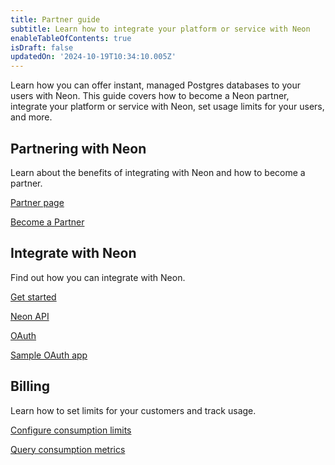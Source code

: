 ```yaml
---
title: Partner guide
subtitle: Learn how to integrate your platform or service with Neon
enableTableOfContents: true
isDraft: false
updatedOn: '2024-10-19T10:34:10.005Z'
---
```


Learn how you can offer instant, managed Postgres databases to your users with Neon. This guide covers how to become a Neon partner, integrate your platform or service with Neon, set usage limits for your users, and more.

<CTA title="Explore our partner success stories" description="Discover how partners like <a href='/blog/neon-postgres-on-vercel'>Vercel</a>, <a href='https://www.linkedin.com/posts/nikitashamgunov_heres-the-story-on-how-we-accidentally-created-activity-7242909460304699393-6mr2/'>Replit</a>, <a href='/blog/how-retool-uses-retool-and-the-neon-api-to-manage-300k-postgres-databases'>Retool</a>, and <a href='https://www.koyeb.com/blog/serverless-postgres-public-preview'>Koyeb</a> have integrated Neon into their platforms." isIntro></CTA>

## Partnering with Neon

Learn about the benefits of integrating with Neon and how to become a partner.

<DetailIconCards>

<a href="https://neon.tech/partners" description="Read about the benefits of partnering with Neon" icon="handshake">Partner page</a>

<a href="https://neon.tech/partners#partners-apply" description="Request a meeting with our partnership team" icon="todo">Become a Partner</a>

</DetailIconCards>

## Integrate with Neon

Find out how you can integrate with Neon.

<DetailIconCards>

<a href="/docs/guides/partner-get-started" description="Learn the essentials for integrating with Neon" icon="import">Get started</a>

<a href="/docs/reference/api-reference" description="Integrate using the Neon API" icon="transactions">Neon API</a>

<a href="/docs/guides/oauth-integration" description="Integrate with Neon using OAuth" icon="check">OAuth</a>

<a href="https://github.com/neondatabase/neon-branches-visualizer" description="Check out a sample OAuth application" icon="lock-landscape">Sample OAuth app</a>

</DetailIconCards>

## Billing

Learn how to set limits for your customers and track usage.

<DetailIconCards>

<a href="/docs/guides/partner-billing" description="Use the Neon API to set consumption limits for your customers" icon="cheque">Configure consumption limits</a>

<a href="/docs/guides/metrics-api" description="Track usage with Neon's consumption metrics APIs" icon="queries">Query consumption metrics</a>

</DetailIconCards>
